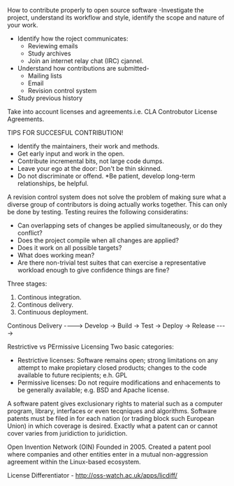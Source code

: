 How to contribute properly to open source software
-Investigate the project, understand its workflow and style, identify the scope and nature of your work.
- Identify how the roject communicates:
   - Reviewing emails
   - Study archives
   - Join an internet relay chat (IRC) cjannel.
- Understand how contributions are submitted-
   - Mailing lists
   - Email
   - Revision control system
- Study previous history 

Take into account licenses and agreements.i.e. CLA Controbutor License Agreements.

TIPS FOR SUCCESFUL CONTRIBUTION!
* Identify the maintainers, their work and methods.
* Get early input and work in the open.
* Contribute incremental bits, not large code dumps.
* Leave your ego at the door: Don't be thin skinned.
* Do not discriminate or offend.
*Be patient, develop long-term relationships, be helpful.

A revision control system does not solve the problem of making sure what a diverse group of contributors is doing actually works together.
This can only be done by testing. Testing reuires the following consideratins:
- Can overlapping sets of changes be applied simultaneously, or do they conflict?
- Does the project compile when all changes are applied?
- Does it work on all possible targets?
- What does working mean?
- Are there non-trivial test suites that can exercise a representative workload enough to give confidence things are fine?

Three stages:
1. Continous integration.
2. Continous delivery.
3. Continuous deployment.

Continous Delivery
----> Develop -> Build -> Test -> Deploy -> Release ---->

Restrictive vs PErmissive Licensing
Two basic categories:
 - Restrictive licenses: Software remains open; strong limitations on any attempt to make propietary closed products; changes to the code available to future recipients; e.h. GPL
 - Permissive licenses: Do not require modifications and enhacements to be generally available; e.g. BSD and Apache license.
 
 A software patent gives exclusionary rights to material such as a computer program, library, interfaces or even tecqniques and algorithms.
 Software patents must be filed in for each nation (or trading block such European Union) in which coverage is desired.
 Exactly what a patent can or cannot cover varies from juridiction to juridiction.
 
 Open Invention Network (OIN)
 Founded in 2005. Created a patent pool where companies and other entities enter in a mutual non-aggression agreement within the Linux-based ecosystem.
 
 License Differentiator - http://oss-watch.ac.uk/apps/licdiff/
